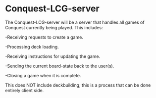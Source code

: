 # Conquest-LCG-server
The Conquest-LCG-server will be a server that handles all games of Conquest currently being played. This includes:

  -Receiving requests to create a game.

  -Processing deck loading.
  
  -Receiving instructions for updating the game.
  
  -Sending the current board-state back to the user(s).
  
  -Closing a game when it is complete.

This does NOT include deckbuilding; this is a process that can be done entirely client side.
